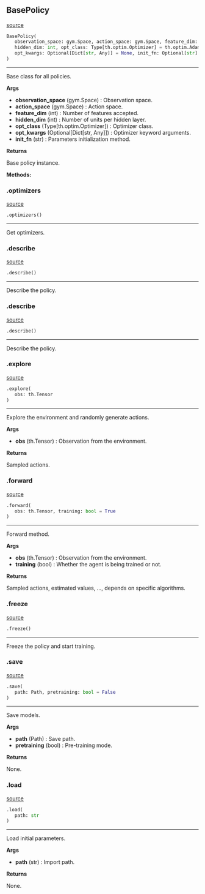 #


## BasePolicy
[source](https://github.com/RLE-Foundation/rllte/blob/main/rllte/common/prototype/base_policy.py/#L37)
```python 
BasePolicy(
   observation_space: gym.Space, action_space: gym.Space, feature_dim: int,
   hidden_dim: int, opt_class: Type[th.optim.Optimizer] = th.optim.Adam,
   opt_kwargs: Optional[Dict[str, Any]] = None, init_fn: Optional[str] = None
)
```


---
Base class for all policies.


**Args**

* **observation_space** (gym.Space) : Observation space.
* **action_space** (gym.Space) : Action space.
* **feature_dim** (int) : Number of features accepted.
* **hidden_dim** (int) : Number of units per hidden layer.
* **opt_class** (Type[th.optim.Optimizer]) : Optimizer class.
* **opt_kwargs** (Optional[Dict[str, Any]]) : Optimizer keyword arguments.
* **init_fn** (str) : Parameters initialization method.


**Returns**

Base policy instance.


**Methods:**


### .optimizers
[source](https://github.com/RLE-Foundation/rllte/blob/main/rllte/common/prototype/base_policy.py/#L83)
```python
.optimizers()
```

---
Get optimizers.

### .describe
[source](https://github.com/RLE-Foundation/rllte/blob/main/rllte/common/prototype/base_policy.py/#L89)
```python
.describe()
```

---
Describe the policy.

### .describe
[source](https://github.com/RLE-Foundation/rllte/blob/main/rllte/common/prototype/base_policy.py/#L89)
```python
.describe()
```

---
Describe the policy.

### .explore
[source](https://github.com/RLE-Foundation/rllte/blob/main/rllte/common/prototype/base_policy.py/#L92)
```python
.explore(
   obs: th.Tensor
)
```

---
Explore the environment and randomly generate actions.


**Args**

* **obs** (th.Tensor) : Observation from the environment.


**Returns**

Sampled actions.

### .forward
[source](https://github.com/RLE-Foundation/rllte/blob/main/rllte/common/prototype/base_policy.py/#L103)
```python
.forward(
   obs: th.Tensor, training: bool = True
)
```

---
Forward method.


**Args**

* **obs** (th.Tensor) : Observation from the environment.
* **training** (bool) : Whether the agent is being trained or not.


**Returns**

Sampled actions, estimated values, ..., depends on specific algorithms.

### .freeze
[source](https://github.com/RLE-Foundation/rllte/blob/main/rllte/common/prototype/base_policy.py/#L115)
```python
.freeze()
```

---
Freeze the policy and start training.

### .save
[source](https://github.com/RLE-Foundation/rllte/blob/main/rllte/common/prototype/base_policy.py/#L119)
```python
.save(
   path: Path, pretraining: bool = False
)
```

---
Save models.


**Args**

* **path** (Path) : Save path.
* **pretraining** (bool) : Pre-training mode.


**Returns**

None.

### .load
[source](https://github.com/RLE-Foundation/rllte/blob/main/rllte/common/prototype/base_policy.py/#L131)
```python
.load(
   path: str
)
```

---
Load initial parameters.


**Args**

* **path** (str) : Import path.


**Returns**

None.
